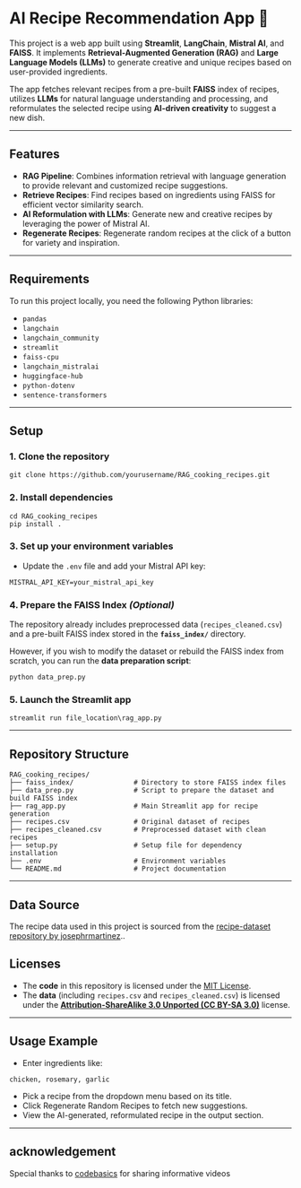 # AI Recipe Recommendation App 🍳

This project is a web app built using **Streamlit**, **LangChain**, **Mistral AI**, and **FAISS**. It implements **Retrieval-Augmented Generation (RAG)** and **Large Language Models (LLMs)** to generate creative and unique recipes based on user-provided ingredients. 

The app fetches relevant recipes from a pre-built **FAISS** index of recipes, utilizes **LLMs** for natural language understanding and processing, and reformulates the selected recipe using **AI-driven creativity** to suggest a new dish.

---

## Features
- **RAG Pipeline**: Combines information retrieval with language generation to provide relevant and customized recipe suggestions.
- **Retrieve Recipes**: Find recipes based on ingredients using FAISS for efficient vector similarity search.
- **AI Reformulation with LLMs**: Generate new and creative recipes by leveraging the power of Mistral AI.
- **Regenerate Recipes**: Regenerate random recipes at the click of a button for variety and inspiration.

---



## Requirements

To run this project locally, you need the following Python libraries:

- `pandas`
- `langchain`
- `langchain_community`
- `streamlit`
- `faiss-cpu`
- `langchain_mistralai`
- `huggingface-hub`
- `python-dotenv`
- `sentence-transformers`

---

## Setup

### **1. Clone the repository**

```
git clone https://github.com/yourusername/RAG_cooking_recipes.git
```

### **2. Install dependencies**

```
cd RAG_cooking_recipes
pip install .
```

### **3. Set up your environment variables**

- Update the `.env` file and add your Mistral API key:

```
MISTRAL_API_KEY=your_mistral_api_key
```


### **4. Prepare the FAISS Index** *(Optional)*  

The repository already includes preprocessed data (`recipes_cleaned.csv`) and a pre-built FAISS index stored in the **`faiss_index/`** directory.  

However, if you wish to modify the dataset or rebuild the FAISS index from scratch, you can run the **data preparation script**:  

```
python data_prep.py  
```  

### **5. Launch the Streamlit app**
```
streamlit run file_location\rag_app.py  
```
---

## Repository Structure

```
RAG_cooking_recipes/
├── faiss_index/               # Directory to store FAISS index files  
├── data_prep.py               # Script to prepare the dataset and build FAISS index  
├── rag_app.py                 # Main Streamlit app for recipe generation  
├── recipes.csv                # Original dataset of recipes  
├── recipes_cleaned.csv        # Preprocessed dataset with clean recipes  
├── setup.py                   # Setup file for dependency installation  
├── .env                       # Environment variables 
└── README.md                  # Project documentation  
```

---
## Data Source
The recipe data used in this project is sourced from the [recipe-dataset repository by josephrmartinez](https://github.com/josephrmartinez/recipe-dataset)..

## Licenses

- The **code** in this repository is licensed under the [MIT License](LICENSE.txt).
- The **data** (including `recipes.csv` and `recipes_cleaned.csv`) is licensed under the **[Attribution-ShareAlike 3.0 Unported (CC BY-SA 3.0)](https://creativecommons.org/licenses/by-sa/3.0/)** license.

---

## Usage Example
- Enter ingredients like:
```
chicken, rosemary, garlic  
```
- Pick a recipe from the dropdown menu based on its title.
- Click Regenerate Random Recipes to fetch new suggestions.
- View the AI-generated, reformulated recipe in the output section.

---

## acknowledgement
Special thanks to [codebasics](https://www.youtube.com/@codebasics) for sharing informative videos



